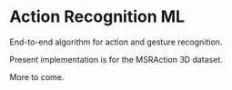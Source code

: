 # Action Recognition ML
End-to-end algorithm for action and gesture recognition.

Present implementation is for the MSRAction 3D dataset.

More to come.